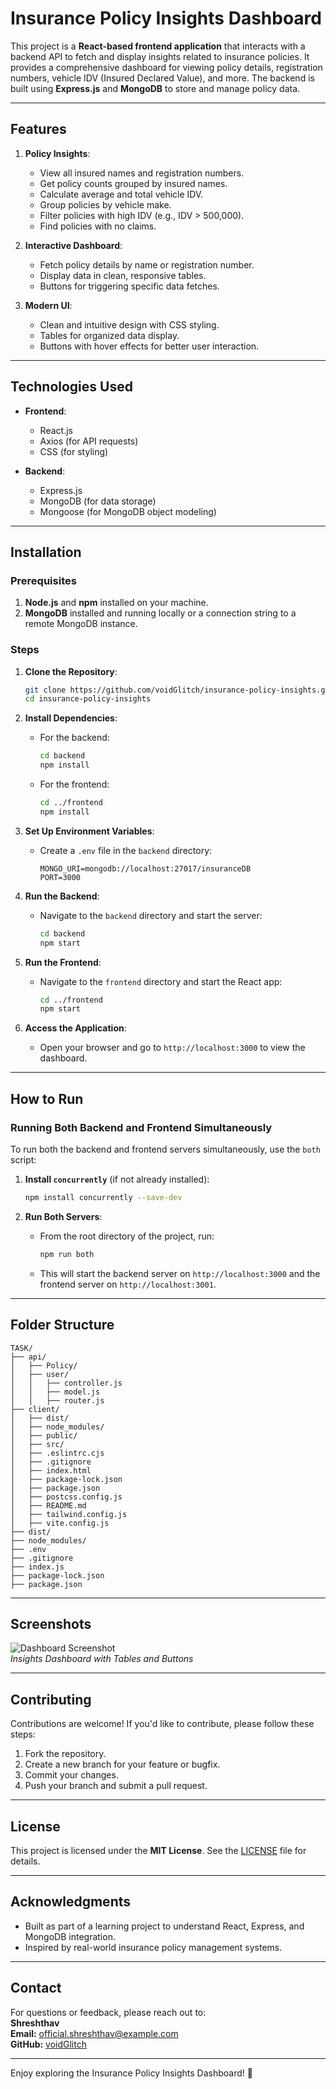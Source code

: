 # Insurance Policy Insights Dashboard

This project is a **React-based frontend application** that interacts with a backend API to fetch and display insights related to insurance policies. It provides a comprehensive dashboard for viewing policy details, registration numbers, vehicle IDV (Insured Declared Value), and more. The backend is built using **Express.js** and **MongoDB** to store and manage policy data.

---

## Features

1. **Policy Insights**:
   - View all insured names and registration numbers.
   - Get policy counts grouped by insured names.
   - Calculate average and total vehicle IDV.
   - Group policies by vehicle make.
   - Filter policies with high IDV (e.g., IDV > 500,000).
   - Find policies with no claims.

2. **Interactive Dashboard**:
   - Fetch policy details by name or registration number.
   - Display data in clean, responsive tables.
   - Buttons for triggering specific data fetches.

3. **Modern UI**:
   - Clean and intuitive design with CSS styling.
   - Tables for organized data display.
   - Buttons with hover effects for better user interaction.

---

## Technologies Used

- **Frontend**:
  - React.js
  - Axios (for API requests)
  - CSS (for styling)

- **Backend**:
  - Express.js
  - MongoDB (for data storage)
  - Mongoose (for MongoDB object modeling)

---

## Installation

### Prerequisites

1. **Node.js** and **npm** installed on your machine.
2. **MongoDB** installed and running locally or a connection string to a remote MongoDB instance.

### Steps

1. **Clone the Repository**:
   ```bash
   git clone https://github.com/voidGlitch/insurance-policy-insights.git
   cd insurance-policy-insights
   ```

2. **Install Dependencies**:
   - For the backend:
     ```bash
     cd backend
     npm install
     ```
   - For the frontend:
     ```bash
     cd ../frontend
     npm install
     ```

3. **Set Up Environment Variables**:
   - Create a `.env` file in the `backend` directory:
     ```env
     MONGO_URI=mongodb://localhost:27017/insuranceDB
     PORT=3000
     ```

4. **Run the Backend**:
   - Navigate to the `backend` directory and start the server:
     ```bash
     cd backend
     npm start
     ```

5. **Run the Frontend**:
   - Navigate to the `frontend` directory and start the React app:
     ```bash
     cd ../frontend
     npm start
     ```

6. **Access the Application**:
   - Open your browser and go to `http://localhost:3000` to view the dashboard.

---

## How to Run

### Running Both Backend and Frontend Simultaneously

To run both the backend and frontend servers simultaneously, use the `both` script:

1. **Install `concurrently`** (if not already installed):
   ```bash
   npm install concurrently --save-dev
   ```

2. **Run Both Servers**:
   - From the root directory of the project, run:
     ```bash
     npm run both
     ```
   - This will start the backend server on `http://localhost:3000` and the frontend server on `http://localhost:3001`.

---

## Folder Structure

```
TASK/
├── api/
│   ├── Policy/
│   ├── user/
│   │   ├── controller.js
│   │   ├── model.js
│   │   ├── router.js
├── client/
│   ├── dist/
│   ├── node_modules/
│   ├── public/
│   ├── src/
│   ├── .eslintrc.cjs
│   ├── .gitignore
│   ├── index.html
│   ├── package-lock.json
│   ├── package.json
│   ├── postcss.config.js
│   ├── README.md
│   ├── tailwind.config.js
│   ├── vite.config.js
├── dist/
├── node_modules/
├── .env
├── .gitignore
├── index.js
├── package-lock.json
├── package.json
```

---

## Screenshots

![Dashboard Screenshot](./screenshots/dashboard.png)  
*Insights Dashboard with Tables and Buttons*

---

## Contributing

Contributions are welcome! If you'd like to contribute, please follow these steps:

1. Fork the repository.
2. Create a new branch for your feature or bugfix.
3. Commit your changes.
4. Push your branch and submit a pull request.

---

## License

This project is licensed under the **MIT License**. See the [LICENSE](./LICENSE) file for details.

---

## Acknowledgments

- Built as part of a learning project to understand React, Express, and MongoDB integration.
- Inspired by real-world insurance policy management systems.

---

## Contact

For questions or feedback, please reach out to:  
**Shreshthav**  
**Email:** official.shreshthav@example.com  
**GitHub:** [voidGlitch](https://github.com/voidGlitch)

---

Enjoy exploring the Insurance Policy Insights Dashboard! 🚀

